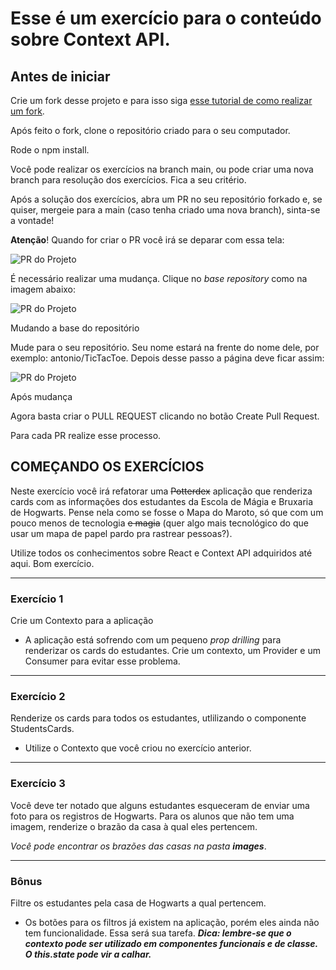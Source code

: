 # Esse é um exercício para o conteúdo sobre Context API.

## Antes de iniciar

Crie um fork desse projeto e para isso siga [esse tutorial de como realizar um fork](https://guides.github.com/activities/forking/).

Após feito o fork, clone o repositório criado para o seu computador.

Rode o npm install.

Você pode realizar os exercícios na branch main, ou pode criar uma nova branch para resolução dos exercícios. Fica a seu critério.

Após a solução dos exercícios, abra um PR no seu repositório forkado e, se quiser, mergeie para a main (caso tenha criado uma nova branch), sinta-se a vontade!

**Atenção**! Quando for criar o PR você irá se deparar com essa tela:

![PR do Projeto](https://github.com/tryber/exercise-contextAPI-refactoring/raw/master/images/example-pr.png)

É necessário realizar uma mudança. Clique no *base repository* como na imagem abaixo:

![PR do Projeto](https://github.com/tryber/exercise-contextAPI-refactoring/raw/master/images/change-base.png)

Mudando a base do repositório

Mude para o seu repositório. Seu nome estará na frente do nome dele, por exemplo: antonio/TicTacToe. Depois desse passo a página deve ficar assim:

![PR do Projeto](https://github.com/tryber/exercise-contextAPI-refactoring/raw/master/images/after-change.png)

Após mudança

Agora basta criar o PULL REQUEST clicando no botão Create Pull Request.

Para cada PR realize esse processo.

## COMEÇANDO OS EXERCÍCIOS

Neste exercício você irá refatorar uma ~~Potterdex~~ aplicação que renderiza cards com as informações dos estudantes da Escola de Mágia e Bruxaria de Hogwarts. Pense nela como se fosse o Mapa do Maroto, só que com um pouco menos de tecnologia  ~~e magia~~ (quer algo mais tecnológico do que usar um mapa de papel pardo pra rastrear pessoas?). 

Utilize todos os conhecimentos sobre React e Context API adquiridos até aqui. Bom exercício.

---

### Exercício 1

Crie um Contexto para a aplicação

* A aplicação está sofrendo com um pequeno  *prop drilling* para renderizar os cards do estudantes. Crie um contexto, um Provider e um Consumer para evitar esse problema.

---
### Exercício 2

Renderize os cards para todos os estudantes, utlilizando o componente StudentsCards.

* Utilize o Contexto que você criou no exercício anterior.

---
### Exercício 3

Você deve ter notado que alguns estudantes esqueceram de enviar uma foto para os registros de Hogwarts. Para os alunos que não tem uma imagem, renderize o brazão da casa à qual eles pertencem.

*Você pode encontrar os brazões das casas na pasta **images***.

---
### Bônus

Filtre os estudantes pela casa de Hogwarts a qual pertencem.

- Os botões para os filtros já existem na aplicação, porém eles ainda não tem funcionalidade. Essa será sua tarefa. ***Dica: lembre-se que o contexto pode ser utilizado em componentes funcionais e de classe. O this.state pode vir a calhar.***
